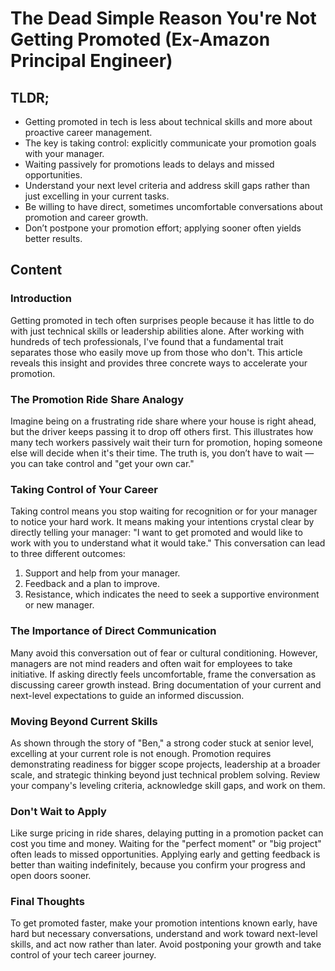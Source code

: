# The Dead Simple Reason You're Not Getting Promoted (Ex-Amazon Principal Engineer)

## TLDR;

- Getting promoted in tech is less about technical skills and more about proactive career management.
- The key is taking control: explicitly communicate your promotion goals with your manager.
- Waiting passively for promotions leads to delays and missed opportunities.
- Understand your next level criteria and address skill gaps rather than just excelling in your current tasks.
- Be willing to have direct, sometimes uncomfortable conversations about promotion and career growth.
- Don’t postpone your promotion effort; applying sooner often yields better results.



## Content

### Introduction
Getting promoted in tech often surprises people because it has little to do with just technical skills or leadership abilities alone. After working with hundreds of tech professionals, I've found that a fundamental trait separates those who easily move up from those who don't. This article reveals this insight and provides three concrete ways to accelerate your promotion.

### The Promotion Ride Share Analogy
Imagine being on a frustrating ride share where your house is right ahead, but the driver keeps passing it to drop off others first. This illustrates how many tech workers passively wait their turn for promotion, hoping someone else will decide when it's their time. The truth is, you don’t have to wait — you can take control and "get your own car."

### Taking Control of Your Career
Taking control means you stop waiting for recognition or for your manager to notice your hard work. It means making your intentions crystal clear by directly telling your manager: "I want to get promoted and would like to work with you to understand what it would take." This conversation can lead to three different outcomes:
1. Support and help from your manager.
2. Feedback and a plan to improve.
3. Resistance, which indicates the need to seek a supportive environment or new manager.

### The Importance of Direct Communication
Many avoid this conversation out of fear or cultural conditioning. However, managers are not mind readers and often wait for employees to take initiative. If asking directly feels uncomfortable, frame the conversation as discussing career growth instead. Bring documentation of your current and next-level expectations to guide an informed discussion.

### Moving Beyond Current Skills
As shown through the story of "Ben," a strong coder stuck at senior level, excelling at your current role is not enough. Promotion requires demonstrating readiness for bigger scope projects, leadership at a broader scale, and strategic thinking beyond just technical problem solving. Review your company's leveling criteria, acknowledge skill gaps, and work on them.

### Don't Wait to Apply
Like surge pricing in ride shares, delaying putting in a promotion packet can cost you time and money. Waiting for the "perfect moment" or "big project" often leads to missed opportunities. Applying early and getting feedback is better than waiting indefinitely, because you confirm your progress and open doors sooner.

### Final Thoughts
To get promoted faster, make your promotion intentions known early, have hard but necessary conversations, understand and work toward next-level skills, and act now rather than later. Avoid postponing your growth and take control of your tech career journey.
